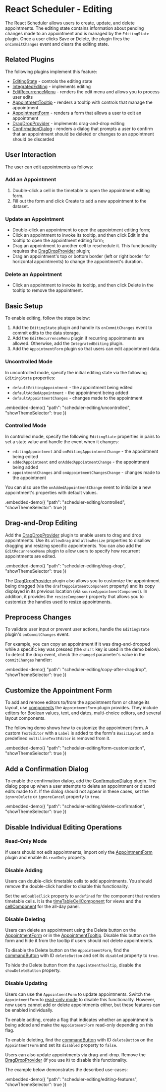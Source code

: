 # React Scheduler - Editing

The React Scheduler allows users to create, update, and delete appointments. The editing state contains information about pending changes made to an appointment and is managed by the `EditingState` plugin. Once a user clicks Save or Delete, the plugin fires the `onCommitChanges` event and clears the editing state.

## Related Plugins

The following plugins implement this feature:

- [EditingState](../reference/editing-state.md) - controls the editing state
- [IntegratedEditing](../reference/integrated-editing.md) - implements editing
- [EditRecurrenceMenu](../reference/integrated-editing.md) - renders the edit menu and allows you to process user edits
- [AppointmentTooltip](../reference/appointment-tooltip.md) - renders a tooltip with controls that manage the appointment
- [AppointmentForm](../reference/appointment-form.md) - renders a form that allows a user to edit an appointment
- [DragDropProvider](../reference/drag-drop-provider.md) - implements drag-and-drop editing
- [ConfirmationDialog](../reference/confirmation-dialog.md) - renders a dialog that prompts a user to confirm that an appointment should be deleted or changes to an appointment should be discarded

## User Interaction

The user can edit appointments as follows:

### Add an Appointment

1. Double-click a cell in the timetable to open the appointment editing form.
2. Fill out the form and click Create to add a new appointment to the dataset.

### Update an Appointment

- Double-click an appointment to open the appointment editing form;
- Click an appointment to invoke its tooltip, and then click Edit in the tooltip to open the appointment editing form;
- Drag an appointment to another cell to reschedule it. This functionality requires the [DragDropProvider](../reference/drag-drop-provider.md) plugin;
- Drag an appointment's top or bottom border (left or right border for horizontal appointments) to change the appointment's duration.

### Delete an Appointment

- Click an appointment to invoke its tooltip, and then click Delete in the tooltip to remove the appointment.

## Basic Setup

To enable editing, follow the steps below:

1. Add the `EditingState` plugin and handle its `onCommitChanges` event to commit edits to the data storage.
2. Add the `EditRecurrenceMenu` plugin if recurring appointments are allowed. Otherwise, add the `IntegratedEditing` plugin.
3. Add the `AppointmentForm` plugin so that users can edit appointment data.

### Uncontrolled Mode

In uncontrolled mode, specify the initial editing state via the following `EditingState` properties:

- `defaultEditingAppointment` - the appointment being edited
- `defaultAddedAppointment` - the appointment being added
- `defaultAppointmentChanges` - changes made to the appointment

.embedded-demo({ "path": "scheduler-editing/uncontrolled", "showThemeSelector": true })

### Controlled Mode

In controlled mode, specify the following `EditingState` properties in pairs to set a state value and handle the event when it changes:

- `editingAppointment` and `onEditingAppointmentChange` - the appointment being edited
- `addedAppointment` and `onAddedAppointmentChange` - the appointment being added
- `appointmentChanges` and `onAppointmentChangesChange` - changes made to the appointment

You can also use the `onAddedAppointmentChange` event to initialize a new appointment's properties with default values.

.embedded-demo({ "path": "scheduler-editing/controlled", "showThemeSelector": true })

## Drag-and-Drop Editing

Add the [DragDropProvider](../reference/drag-drop-provider.md) plugin to enable users to drag and drop appointments. Use its `allowDrag` and `allowResize` properties to disallow dragging and resizing specific appointments. You can also add the `EditRecurrenceMenu` plugin to allow users to specify how recurrent appointments are edited.

.embedded-demo({ "path": "scheduler-editing/drag-drop", "showThemeSelector": true })

The [DragDropProvider](../reference/drag-drop-provider.md) plugin also allows you to customize the appointment being dragged (via the `draftAppointmentComponent` property) and its copy displayed in its previous location (via `sourceAppointmentComponent`). In addition, it provides the `resizeComponent` property that allows you to customize the handles used to resize appointments.

## Preprocess Changes

To validate user input or prevent user actions, handle the `EditingState` plugin's `onCommitChanges` event.

For example, you can copy an appointment if it was drag-and-dropped while a specific key was pressed (the `shift` key is used in the demo below). To detect the drop event, check the `changed` parameter's value in the `commitChanges` handler:

.embedded-demo({ "path": "scheduler-editing/copy-after-dragdrop", "showThemeSelector": true })

## Customize the Appointment Form

To add and remove editors to/from the appointment form or change its layout, use [components](../reference/appointment-form.md#plugin-components) the `AppointmentForm` plugin provides. They include editors for Boolean values, text, and dates, multi-choice editors, and several layout components.

The following demo shows how to customize the appointment form. A custom `TextEditor` with a `Label` is added to the form's `BasicLayout` and a predefined `multilineTextEditor` is removed from it.

.embedded-demo({ "path": "scheduler-editing/form-customization", "showThemeSelector": true })

## Add a Confirmation Dialog

To enable the confirmation dialog, add the [ConfirmationDialog](../reference/confirmation-dialog.md) plugin. The dialog pops up when a user attempts to delete an appointment or discard edits made to it. If the dialog should not appear in these cases, set the `ignoreDelete` or `ignoreCancel` property to `true`.

.embedded-demo({ "path": "scheduler-editing/delete-confirmation", "showThemeSelector": true })

## Disable Individual Editing Operations

### Read-Only Mode

If users should not edit appointments, import only the [AppointmentForm](../reference/appointment-form.md) plugin and enable its `readOnly` property.

### Disable Adding

Users can double-click timetable cells to add appointments. You should remove the double-click handler to disable this functionality.

Set the `onDoubleClick` property to `undefined` for the component that renders timetable cells. It is the [timeTableCellComponent](../reference/week-view.md#weekviewtimetablecellprops) for views and the [cellComponent](../reference/all-day-panel.md#alldaypanelcellprops) for the all-day panel.

### Disable Deleting

Users can delete an appointment using the Delete button on the [AppointmentForm](../reference/appointment-form.md) or in the [AppointmentTooltip](../reference/appointment-tooltip.md). Disable this button on the form and hide it from the tooltip if users should not delete appointments.

To disable the Delete button on the `AppointmentForm`, find the [commandButton](../reference/appointment-form.md/#appointmentformcommandbuttonprops) with ID `deleteButton` and set its `disabled` property to `true`.

To hide the Delete button from the `AppointmentTooltip`, disable the `showDeleteButton` property.

### Disable Updating

Users can use the `AppointmentForm` to update appointments. Switch the `AppointmentForm` to [read-only mode](../reference/appointment-form.md#properties) to disable this functionality. However, now users cannot add or delete appointments either, but these features can be enabled individually.

To enable adding, create a flag that indicates whether an appointment is being added and make the `AppointmentForm` read-only depending on this flag.

To enable deleting, find the [commandButton](../reference/appointment-form.md/#appointmentformcommandbuttonprops) with ID `deleteButton` on the `AppointmentForm` and set its `disabled` property to `false`.

Users can also update appointments via drag-and-drop. Remove the [DragDropProvider](../reference/drag-drop-provider.md) (if you use it) to disable this functionality.

The example below demonstrates the described use-cases:

.embedded-demo({ "path": "scheduler-editing/editing-features", "showThemeSelector": true })
